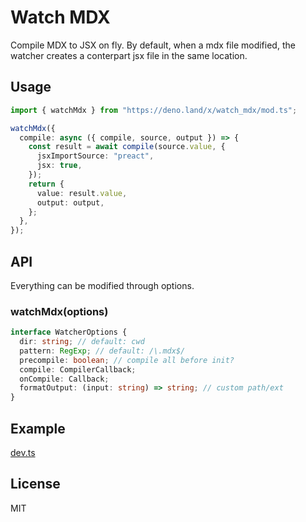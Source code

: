 # Watch MDX

Compile MDX to JSX on fly.
By default, when a mdx file modified, the watcher creates a conterpart jsx file in the same location.

## Usage

```typescript
import { watchMdx } from "https://deno.land/x/watch_mdx/mod.ts";

watchMdx({
  compile: async ({ compile, source, output }) => {
    const result = await compile(source.value, {
      jsxImportSource: "preact",
      jsx: true,
    });
    return {
      value: result.value,
      output: output,
    };
  },
});
```

## API

Everything can be modified through options.

### watchMdx(options)

```typescript
interface WatcherOptions {
  dir: string; // default: cwd
  pattern: RegExp; // default: /\.mdx$/
  precompile: boolean; // compile all before init?
  compile: CompilerCallback;
  onCompile: Callback;
  formatOutput: (input: string) => string; // custom path/ext
}
```

## Example

[dev.ts](https://github.com/nesterow/tailored/blob/main/dev.ts)

## License

MIT
